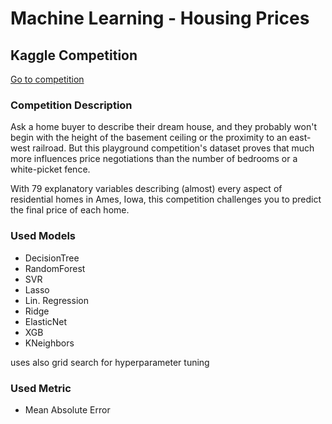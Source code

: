 # Machine Learning - Housing Prices

## Kaggle Competition

[Go to competition](https://www.kaggle.com/c/home-data-for-ml-course)

### Competition Description

Ask a home buyer to describe their dream house, and they probably won't begin with the height of the basement ceiling or the proximity to an east-west railroad. But this playground competition's dataset proves that much more influences price negotiations than the number of bedrooms or a white-picket fence.

With 79 explanatory variables describing (almost) every aspect of residential homes in Ames, Iowa, this competition challenges you to predict the final price of each home.

### Used Models

- DecisionTree
- RandomForest
- SVR
- Lasso
- Lin. Regression
- Ridge
- ElasticNet
- XGB
- KNeighbors

uses also grid search for hyperparameter tuning

### Used Metric

- Mean Absolute Error

